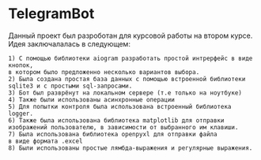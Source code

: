 # TelegramBot

Данный проект был разроботан для курсовой работы на втором курсе.
Идея заключалалась в следующем:

    1) С помощью библиотеки aiogram разработать простой интрерфейс в виде кнопок,
    в котором было предложенно несколько вариантов выбора.
    2) Была создана простая база данных с помощью встроенной библиотеки sqlite3 и с простыми sql-запросами.
    3) Бот был разврёнут на локальном сервере (т.е только на ноутбуке)
    4) Также были использованы асинхронные операции
    5) Для попытки контроля была использована встроенный библиотека logger.
    6) Также была использована библиотека matplotlib для отправки
    изображений пользователю, в зависимости от выбранного им клавиши.
    7) Была использована библиотека openpyxl для отправки файла 
    в виде формата .excel
    8) Были использованы простые лямбда-выражения и регулярные выражения.

